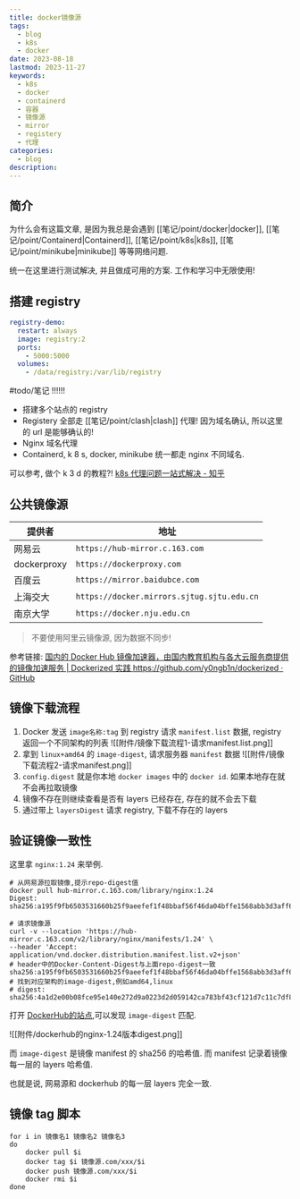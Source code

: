 ```yaml
---
title: docker镜像源
tags:
  - blog
  - k8s
  - docker
date: 2023-08-18
lastmod: 2023-11-27
keywords:
  - k8s
  - docker
  - containerd
  - 容器
  - 镜像源
  - mirror
  - registery
  - 代理
categories:
  - blog
description: 
---
```


## 简介

为什么会有这篇文章, 是因为我总是会遇到 [[笔记/point/docker|docker]], [[笔记/point/Containerd|Containerd]], [[笔记/point/k8s|k8s]], [[笔记/point/minikube|minikube]] 等等网络问题.

统一在这里进行测试解决, 并且做成可用的方案. 工作和学习中无限使用!

## 搭建 registry

```yml
registry-demo:
  restart: always
  image: registry:2
  ports:
    - 5000:5000
  volumes:
    - /data/registry:/var/lib/registry
```

#todo/笔记 !!!!!!

- 搭建多个站点的 registry
- Registery 全部走 [[笔记/point/clash|clash]] 代理! 因为域名确认, 所以这里的 url 是能够确认的!
- Nginx 域名代理
- Containerd, k 8 s, docker, minikube 统一都走 nginx 不同域名.

可以参考, 做个 k 3 d 的教程?! [k8s 代理问题一站式解决 - 知乎](https://zhuanlan.zhihu.com/p/545327043)

## 公共镜像源

| 提供者      | 地址                                       |
| ----------- | ------------------------------------------ |
| 网易云      | `https://hub-mirror.c.163.com`             |
| dockerproxy | `https://dockerproxy.com`                  |
| 百度云      | `https://mirror.baidubce.com`             |
| 上海交大    | `https://docker.mirrors.sjtug.sjtu.edu.cn` |
| 南京大学    | `https://docker.nju.edu.cn`                |

> 不要使用阿里云镜像源, 因为数据不同步!

参考链接: [国内的 Docker Hub 镜像加速器，由国内教育机构与各大云服务商提供的镜像加速服务 | Dockerized 实践 https://github.com/y0ngb1n/dockerized · GitHub](https://gist.github.com/y0ngb1n/7e8f16af3242c7815e7ca2f0833d3ea6)

## 镜像下载流程

1. Docker 发送 `image名称:tag` 到 registry 请求 `manifest.list` 数据, registry 返回一个不同架构的列表
    ![[附件/镜像下载流程1-请求manifest.list.png]]
2. 拿到 `linux+amd64` 的 `image-digest`, 请求服务器 `manifest` 数据
    ![[附件/镜像下载流程2-请求manifest.png]]
3. `config.digest` 就是你本地 `docker images` 中的 `docker id`. 如果本地存在就不会再拉取镜像
4. 镜像不存在则继续查看是否有 layers 已经存在, 存在的就不会去下载
5. 通过带上 `layersDigest` 请求 registry, 下载不存在的 layers

## 验证镜像一致性

这里拿 `nginx:1.24` 来举例.

```shell
# 从网易源拉取镜像,提示repo-digest值
docker pull hub-mirror.c.163.com/library/nginx:1.24
Digest: sha256:a195f9fb6503531660b25f9aeefef1f48bbaf56f46da04bffe1568abb3d3aff6

# 请求镜像源
curl -v --location 'https://hub-mirror.c.163.com/v2/library/nginx/manifests/1.24' \
--header 'Accept: application/vnd.docker.distribution.manifest.list.v2+json'
# header中的Docker-Content-Digest与上面repo-digest一致 sha256:a195f9fb6503531660b25f9aeefef1f48bbaf56f46da04bffe1568abb3d3aff6
# 找到对应架构的image-digest,例如amd64,linux
# digest: sha256:4a1d2e00b08fce95e140e272d9a0223d2d059142ca783bf43cf121d7c11c7df8
```

打开 [DockerHub的站点](https://hub.docker.com/_/nginx/tags?page=1&name=1.24),可以发现 `image-digest` 匹配.

![[附件/dockerhub的nginx-1.24版本digest.png]]

而 `image-digest` 是镜像 manifest 的 sha256 的哈希值. 而 manifest 记录着镜像每一层的 layers 哈希值.

也就是说, 网易源和 dockerhub 的每一层 layers 完全一致.

## 镜像 tag 脚本

```shell
for i in 镜像名1 镜像名2 镜像名3
do
    docker pull $i
    docker tag $i 镜像源.com/xxx/$i
    docker push 镜像源.com/xxx/$i
    docker rmi $i
done
```
